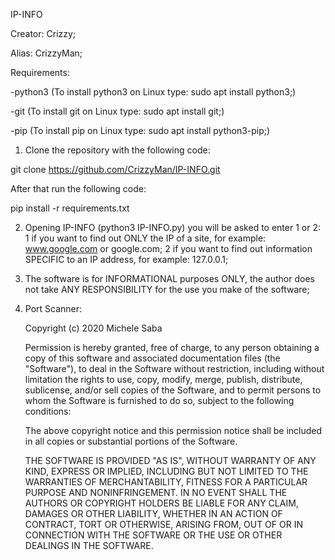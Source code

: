 IP-INFO

Creator: Crizzy;

Alias: CrizzyMan;

Requirements:

-python3 (To install python3 on Linux type: sudo apt install python3;)

-git (To install git on Linux type: sudo apt install git;)

-pip (To install pip on Linux type: sudo apt install python3-pip;)

1) Clone the repository with the following code:

git clone https://github.com/CrizzyMan/IP-INFO.git

After that run the following code: 

pip install -r requirements.txt

2) Opening IP-INFO (python3 IP-INFO.py) you will be asked to enter 1 or 2: 1 if you want to find out ONLY the IP of a site, for example: www.google.com or google.com; 2 if you want to find out information SPECIFIC to an IP address, for example: 127.0.0.1;

3) The software is for INFORMATIONAL purposes ONLY, the author does not take ANY RESPONSIBILITY for the use you make of the software;


4) Port Scanner:

   Copyright (c) 2020 Michele Saba
   
   Permission is hereby granted, free of charge, to any person obtaining a copy
   of this software and associated documentation files (the "Software"), to deal
   in the Software without restriction, including without limitation the rights
   to use, copy, modify, merge, publish, distribute, sublicense, and/or sell
   copies of the Software, and to permit persons to whom the Software is
   furnished to do so, subject to the following conditions:

   The above copyright notice and this permission notice shall be included in all
   copies or substantial portions of the Software.

   THE SOFTWARE IS PROVIDED "AS IS", WITHOUT WARRANTY OF ANY KIND, EXPRESS OR
   IMPLIED, INCLUDING BUT NOT LIMITED TO THE WARRANTIES OF MERCHANTABILITY,
   FITNESS FOR A PARTICULAR PURPOSE AND NONINFRINGEMENT. IN NO EVENT SHALL THE
   AUTHORS OR COPYRIGHT HOLDERS BE LIABLE FOR ANY CLAIM, DAMAGES OR OTHER
   LIABILITY, WHETHER IN AN ACTION OF CONTRACT, TORT OR OTHERWISE, ARISING FROM,
   OUT OF OR IN CONNECTION WITH THE SOFTWARE OR THE USE OR OTHER DEALINGS IN THE
   SOFTWARE.

